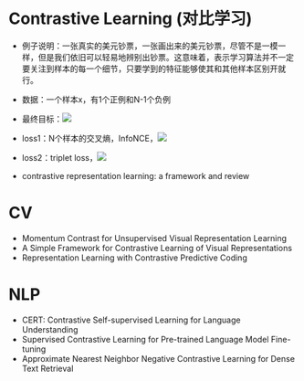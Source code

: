 # Contrastive Learning (对比学习)
- 例子说明：一张真实的美元钞票，一张画出来的美元钞票，尽管不是一模一样，但是我们依旧可以轻易地辨别出钞票。这意味着，表示学习算法并不一定要关注到样本的每一个细节，只要学到的特征能够使其和其他样本区别开就行。
- 数据：一个样本x，有1个正例和N-1个负例
- 最终目标：![](https://latex.codecogs.com/svg.latex?s(f(x),f(x^+))>>s(f(x),f(x^-)))
- loss1：N个样本的交叉熵，InfoNCE，![](https://latex.codecogs.com/svg.latex?-\log(\frac{e^{f(x)^Tf(x^+)}}{e^{f(x)^Tf(x^+)}+e^{f(x)^Tf(x^-)}}))
- loss2：triplet loss，![](https://latex.codecogs.com/svg.latex?max(0,\sigma+s(x,x^+)-s(x,x^-)))


- contrastive representation learning: a framework and review

# CV
- Momentum Contrast for Unsupervised Visual Representation Learning
- A Simple Framework for Contrastive Learning of Visual Representations
- Representation Learning with Contrastive Predictive Coding

# NLP
- CERT: Contrastive Self-supervised Learning for Language Understanding
- Supervised Contrastive Learning for Pre-trained Language Model Fine-tuning
- Approximate Nearest Neighbor Negative Contrastive Learning for Dense Text Retrieval
